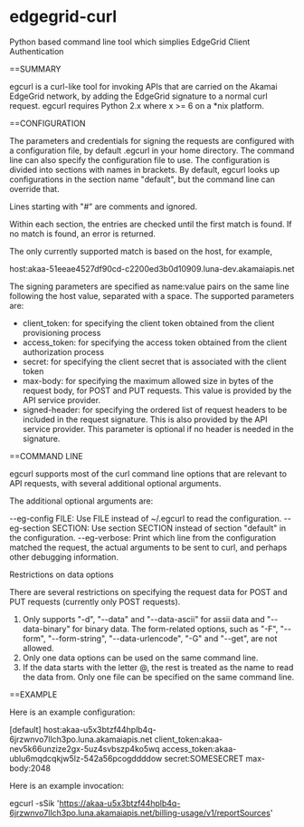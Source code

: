 edgegrid-curl
=============

Python based command line tool which simplies EdgeGrid Client Authentication


==SUMMARY

egcurl is a curl-like tool for invoking APIs that are carried on the Akamai EdgeGrid network, by adding the EdgeGrid signature to a normal curl request.
egcurl requires Python 2.x where x >= 6 on a *nix platform.


==CONFIGURATION

The parameters and credentials for signing the requests are configured with a configuration file, by default .egcurl in your home directory. The command line can also specify the configuration file to use.
The configuration is divided into sections with names in brackets. By default, egcurl looks up configurations in the section name "default", but the command line can override that.

Lines starting with "#" are comments and ignored.

Within each section, the entries are checked until the first match is found. If no match is found, an error is returned.

The only currently supported match is based on the host, for example,

host:akaa-51eeae4527df90cd-c2200ed3b0d10909.luna-dev.akamaiapis.net

The signing parameters are specified as name:value pairs on the same line following the host value, separated with a space. The supported parameters are:

* client_token: for specifying the client token obtained from the client provisioning process
* access_token: for specifying the access token obtained from the client authorization process
* secret: for specifying the client secret that is associated with the client token
* max-body: for specifying the maximum allowed size in bytes of the request body, for POST and PUT requests. This value is provided by the API service provider.
* signed-header: for specifying the ordered list of request headers to be included in the request signature. This is also provided by the API service provider. This parameter is optional if no header is needed in the signature.


==COMMAND LINE

egcurl supports most of the curl command line options that are relevant to API requests, with several additional optional arguments.

The additional optional arguments are: 

--eg-config FILE: Use FILE instead of ~/.egcurl to read the configuration. 
--eg-section SECTION: Use section SECTION instead of section "default" in the configuration. 
--eg-verbose: Print which line from the configuration matched the request, the actual arguments to be sent to curl, and perhaps other debugging information. 

Restrictions on data options

There are several restrictions on specifying the request data for POST and PUT requests (currently only POST requests).

1. Only supports "-d", "--data" and "--data-ascii" for assii data and "--data-binary" for binary data. The form-related options, such as "-F", "--form", "--form-string", "--data-urlencode", "-G" and "--get", are not allowed.
2. Only one data options can be used on the same command line.
3. If the data starts with the letter @, the rest is treated as the name to read the data from. Only one file can be specified on the same command line.


==EXAMPLE

Here is an example configuration:

[default]
host:akaa-u5x3btzf44hplb4q-6jrzwnvo7llch3po.luna.akamaiapis.net client_token:akaa-nev5k66unzize2gx-5uz4svbszp4ko5wq access_token:akaa-ublu6mqdcqkjw5lz-542a56pcogddddow secret:SOMESECRET max-body:2048

Here is an example invocation:

egcurl -sSik 'https://akaa-u5x3btzf44hplb4q-6jrzwnvo7llch3po.luna.akamaiapis.net/billing-usage/v1/reportSources'
